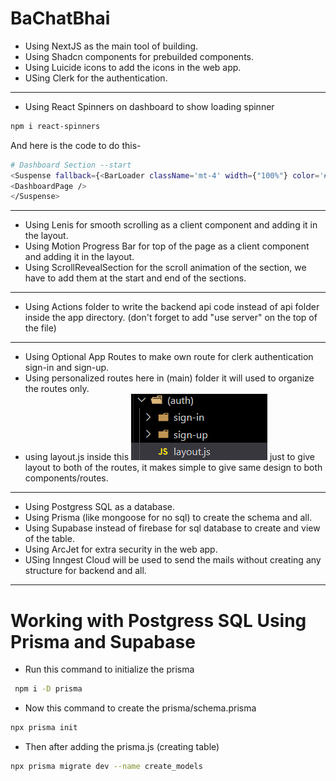 # BaChatBhai

- Using NextJS as the main tool of building.
- Using Shadcn components for prebuilded components.
- Using Luicide icons to add the icons in the web app.
- USing Clerk for the authentication.

---
- Using React Spinners on dashboard to show loading spinner
```bash
npm i react-spinners
```
And here is the code to do this-
```bash
# Dashboard Section --start
<Suspense fallback={<BarLoader className='mt-4' width={"100%"} color='#9333ea' />}>
<DashboardPage />
</Suspense>
```

---
- Using Lenis for smooth scrolling as a client component and adding it in the layout.
- Using Motion Progress Bar for top of the page as a client component and adding it in the layout.
- Using ScrollRevealSection for the scroll animation of the section, we have to add them at the start and end of the sections.
---

- Using Actions folder to write the backend api code instead of api folder inside the app directory.
(don't forget to add "use server" on the top of the file)

---
- Using Optional App Routes to make own route for clerk authentication sign-in and sign-up.
- Using personalized routes here in (main) folder it will used to organize the routes only.
- using layout.js inside this ![alt text](image.png) just to give layout to both of the routes, it makes simple to give same design to both components/routes.

---
- Using Postgress SQL as a database.
- Using Prisma (like mongoose for no sql) to create the schema and all.
- Using Supabase instead of firebase for sql database to create and view of the table.
- Using ArcJet for extra security in the web app.
- USing Inngest Cloud will be used to send the mails without creating any structure for backend and all.
---

# Working with Postgress SQL Using Prisma and Supabase

- Run this command to initialize the prisma
```bash
 npm i -D prisma
```

- Now this command to create the prisma/schema.prisma
```bash
npx prisma init
```

- Then after adding the prisma.js (creating table)
```bash
npx prisma migrate dev --name create_models
```